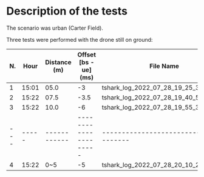 # Description of the tests

The scenario was urban (Carter Field).

Three tests were performed with the drone still on ground:

| N.  | Hour  | Distance (m) | Offset [bs - ue] (ms) | File Name                              | CMD a port | TEL a port | CMD r port | TEL r port |
| --- | ----- | ------------ | --------------------- | -------------------------------------- | ---------- | ---------- | ---------- | ---------- |
| 1   | 15:01 | 05.0         | -3                    | tshark_log_2022_07_28_19_25_37.pcapng  |            |            |            |            |
| 2   | 15:22 | 07.5         | -3.5                  | tshark_log_2022_07_28_19_40_52.pcapng  |            |            |            |            |
| 3   | 15:22 | 10.0         | -6                    | tshark_log_2022_07_28_19_55_39.pcapng  |            |            |            |            |
| --- | ----- | ------------ | --------------------- | -------------------------------------- | ---------- | ---------- | ---------- | ---------- |
| 4   | 15:22 | 0~5          | -5                    | tshark_log_2022_07_28_20_10_25.pcapng  |            |            |            |            |

